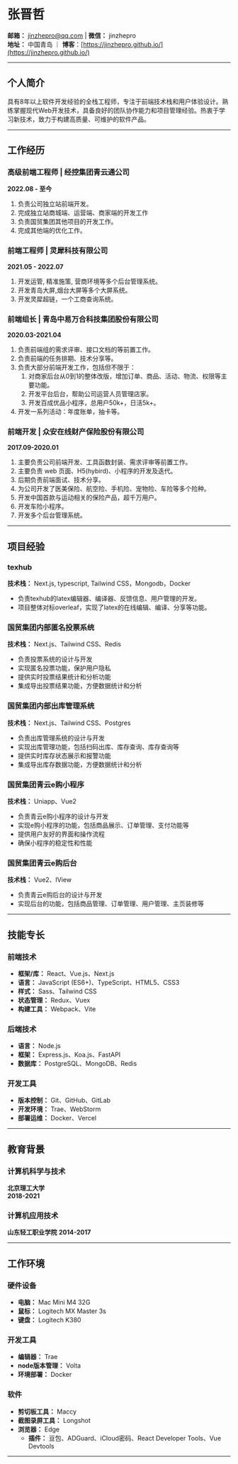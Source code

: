 # 张晋哲

**邮箱：** jinzhepro@qq.com | **微信：** jinzhepro  
**地址：** 中国青岛   ｜ **博客**：[https://jinzhepro.github.io/](https://jinzhepro.github.io/)

---

## 个人简介

具有8年以上软件开发经验的全栈工程师，专注于前端技术栈和用户体验设计。熟练掌握现代Web开发技术，具备良好的团队协作能力和项目管理经验。热衷于学习新技术，致力于构建高质量、可维护的软件产品。

---

## 工作经历

### 高级前端工程师 | 经控集团青云通公司
**2022.08 - 至今**
1. 负责公司独立站前端开发。
2. 完成独立站商城端、运营端、商家端的开发工作
3. 负责国贸集团其他项目的开发工作。
4. 完成其他端的优化工作。


### 前端工程师 | 灵犀科技有限公司
**2021.05 - 2022.07**
1. 开发运管, 精准施策, 营商环境等多个后台管理系统。
2. 开发青岛大屏,烟台大屏等多个大屏系统。
3. 开发灵犀超链，一个工商查询系统。

### 前端组长 | 青岛中易万合科技集团股份有限公司
**2020.03-2021.04**
1. 负责前端组的需求评审、接口文档的等前置工作。
2. 负责前端的任务排期、技术分享等。
3. 负责大部分前端开发工作，包括但不限于：
    1. 对商家后台从0到1的整体改版，增加订单、商品、活动、物流、权限等主要功能。
    2. 开发平台后台，帮助公司运营人员管理店家。
    3. 开发百成优品小程序，总用户50k+，日活5k+。
4. 开发一系列活动：年度账单，抽卡等。

### 前端开发 | 众安在线财产保险股份有限公司
**2017.09-2020.01**
1. 主要负责公司前端开发、工具函数封装、需求评审等前置工作。
2. 主要负责 web 页面、H5(hybird)、小程序的开发及迭代。
3. 后期负责前端面试、技术分享。
4. 为公司开发了医美保险、航空险、手机险、宠物险、车险等多个险种。
5. 开发中国首款与运动相关的保险产品，超千万用户。
6. 开发车险小程序。
7. 开发多个后台管理系统。

---

## 项目经验

### texhub 
**技术栈：** Next.js, typescript, Tailwind CSS，Mongodb，Docker

- 负责texhub的latex编辑器、编译器、反馈信息、用户管理的开发。
- 项目整体对标overleaf，实现了latex的在线编辑、编译、分享等功能。

### 国贸集团内部匿名投票系统
**技术栈：** Next.js、Tailwind CSS、Redis

- 负责投票系统的设计与开发
- 实现匿名投票功能，保护用户隐私
- 提供实时投票结果统计和分析功能
- 集成导出投票结果功能，方便数据统计和分析

### 国贸集团内部出库管理系统
**技术栈：** Next.js、Tailwind CSS、Postgres

- 负责出库管理系统的设计与开发
- 实现出库管理功能，包括扫码出库、库存查询、库存查询等
- 提供实时库存状态展示和报警功能
- 集成导出库存数据功能，方便数据统计和分析

### 国贸集团青云e购小程序
**技术栈：** Uniapp、Vue2

- 负责青云e购小程序的设计与开发
- 实现e购小程序的功能，包括商品展示、订单管理、支付功能等
- 提供用户友好的界面和操作流程
- 确保小程序的稳定性和性能

### 国贸集团青云e购后台
**技术栈：** Vue2、IView

- 负责青云e购后台的设计与开发
- 实现后台的功能，包括商品管理、订单管理、用户管理、主页装修等

---

## 技能专长

### 前端技术
- **框架/库：** React、Vue.js、Next.js
- **语言：** JavaScript (ES6+)、TypeScript、HTML5、CSS3
- **样式：** Sass、Tailwind CSS
- **状态管理：** Redux、Vuex
- **构建工具：** Webpack、Vite

### 后端技术
- **语言：** Node.js
- **框架：** Express.js、Koa.js、FastAPI
- **数据库：** PostgreSQL、MongoDB、Redis

### 开发工具
- **版本控制：** Git、GitHub、GitLab
- **开发环境：** Trae、WebStorm
- **部署运维：** Docker、Vercel

---

## 教育背景

### 计算机科学与技术
**北京理工大学**  
**2018-2021**


### 计算机应用技术
**山东轻工职业学院**
**2014-2017**

---

## 工作环境

### 硬件设备
- **电脑：** Mac Mini M4 32G
- **鼠标：** Logitech MX Master 3s
- **键盘：** Logitech K380
### 开发工具
- **编辑器：** Trae
- **node版本管理：** Volta
- **环境部署：** Docker
### 软件
- **剪切板工具：** Maccy
- **截图录屏工具：** Longshot
- **浏览器：** Edge
    - **插件：** 豆包、ADGuard、iCloud密码、React Developer Tools、Vue Devtools

---